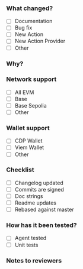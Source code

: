 ### What changed?
- [ ] Documentation
- [ ] Bug fix
- [ ] New Action
- [ ] New Action Provider
- [ ] Other
<!-- please specify -->

### Why?
<!-- please provide a summary of the changes -->

### Network support
- [ ] All EVM
- [ ] Base
- [ ] Base Sepolia
- [ ] Other
<!-- please specify -->

### Wallet support
- [ ] CDP Wallet
- [ ] Viem Wallet
- [ ] Other
<!-- please specify -->

### Checklist
- [ ] Changelog updated
- [ ] Commits are signed
- [ ] Doc strings
- [ ] Readme updates
- [ ] Rebased against master

### How has it been tested?
- [ ] Agent tested
- [ ] Unit tests
<!-- please include the agent prompt -->
<!-- please include the agent LLM -->

### Notes to reviewers
